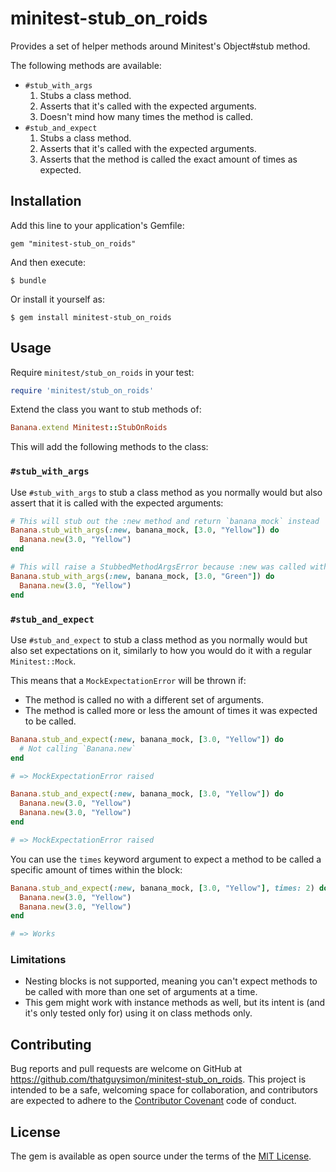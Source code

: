 # minitest-stub_on_roids

Provides a set of helper methods around Minitest's Object#stub method.

The following methods are available:

* `#stub_with_args`
  1. Stubs a class method.
  2. Asserts that it's called with the expected arguments.
  3. Doesn't mind how many times the method is called.
* `#stub_and_expect`
  1. Stubs a class method.
  2. Asserts that it's called with the expected arguments.
  3. Asserts that the method is called the exact amount of times as expected.

## Installation

Add this line to your application's Gemfile:

    gem "minitest-stub_on_roids"

And then execute:

    $ bundle

Or install it yourself as:

    $ gem install minitest-stub_on_roids

## Usage

Require `minitest/stub_on_roids` in your test:

```ruby
require 'minitest/stub_on_roids'
```

Extend the class you want to stub methods of:

```ruby
Banana.extend Minitest::StubOnRoids
```

This will add the following methods to the class:

### `#stub_with_args`

Use `#stub_with_args` to stub a class method as you normally would but also assert that it is called with the expected arguments:

```ruby
# This will stub out the :new method and return `banana_mock` instead
Banana.stub_with_args(:new, banana_mock, [3.0, "Yellow"]) do
  Banana.new(3.0, "Yellow")
end

# This will raise a StubbedMethodArgsError because :new was called with the wrong arguments
Banana.stub_with_args(:new, banana_mock, [3.0, "Green"]) do
  Banana.new(3.0, "Yellow")
end
```

### `#stub_and_expect`

Use `#stub_and_expect` to stub a class method as you normally would but also set expectations on it, similarly to how you would do it with a regular `Minitest::Mock`.

This means that a `MockExpectationError` will be thrown if:
* The method is called no with a different set of arguments.
* The method is called more or less the amount of times it was expected to be called.

```ruby
Banana.stub_and_expect(:new, banana_mock, [3.0, "Yellow"]) do
  # Not calling `Banana.new`
end

# => MockExpectationError raised
```

```ruby
Banana.stub_and_expect(:new, banana_mock, [3.0, "Yellow"]) do
  Banana.new(3.0, "Yellow")
  Banana.new(3.0, "Yellow")
end

# => MockExpectationError raised
```

You can use the `times` keyword argument to expect a method to be called a specific amount of times within the block:

```ruby
Banana.stub_and_expect(:new, banana_mock, [3.0, "Yellow"], times: 2) do
  Banana.new(3.0, "Yellow")
  Banana.new(3.0, "Yellow")
end

# => Works
```

### Limitations

* Nesting blocks is not supported, meaning you can't expect methods to be called with more than one set of arguments at a time.
* This gem might work with instance methods as well, but its intent is (and it's only tested only for) using it on class methods only.

## Contributing

Bug reports and pull requests are welcome on GitHub at https://github.com/thatguysimon/minitest-stub_on_roids. This project is intended to be a safe, welcoming space for collaboration, and contributors are expected to adhere to the [Contributor Covenant](https://contributor-covenant.org) code of conduct.

## License

The gem is available as open source under the terms of the [MIT License](https://opensource.org/licenses/MIT).
